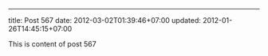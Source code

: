 ---
title: Post 567
date: 2012-03-02T01:39:46+07:00
updated: 2012-01-26T14:45:15+07:00

This is content of post 567